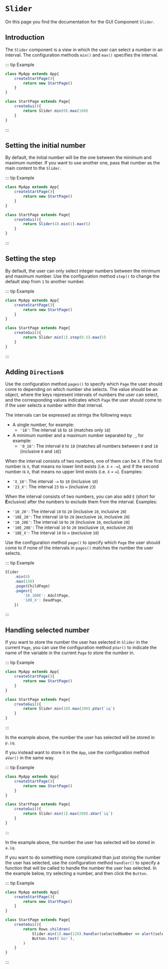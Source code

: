 <script>
	import ViewApp from '$lib/ViewApp.svelte'
</script>

# `Slider`
On this page you find the documentation for the GUI Component `Slider`.

## Introduction
The `Slider` component is a view in which the user can select a number in an interval. The configuration methods `min()` and `max()` specifies the interval.

::: tip Example

```js baga-show-editor-code
class MyApp extends App{
	createStartPage(){
		return new StartPage()
	}
}

class StartPage extends Page{
	createGui(){
		return Slider.min(0).max(100)
	}
}
```

:::




## Setting the initial number
By default, the initial number will be the one between the minimum and maximum number. If you want to use another one, pass that number as the main content to the `Slider`.

::: tip Example

```js baga-show-editor-code
class MyApp extends App{
	createStartPage(){
		return new StartPage()
	}
}

class StartPage extends Page{
	createGui(){
		return Slider(4).min(1).max(5)
	}
}
```

:::




## Setting the step
By default, the user can only select integer numbers between the minimum and maximum number. Use the configuration method `step()` to change the default step from `1` to another number.

::: tip Example

```js baga-show-editor-code
class MyApp extends App{
	createStartPage(){
		return new StartPage()
	}
}

class StartPage extends Page{
	createGui(){
		return Slider.min(1).step(0.5).max(5)
	}
}
```

:::




## Adding `Direction`s
Use the configuration method `pages()` to specify which `Page` the user should come to depending on which number she selects. The value should be an object, where the keys represent intervals of numbers the user can select, and the corresponding values indicates which `Page` the user should come to if the user selects a number within that interval.

The intervals can be expressed as strings the following ways:

* A single number, for example:
	* `'18'`: The interval `18` to `18` (matches only `18`)
* A minimum number and a maximum number separated by `_`, for example:
	* `'0_18'`: The interval `0` to `18` (matches all numbers between `0` and `18` (inclusive `0` and `18`))

When the interval consists of two numbers, one of them can be `X`. If the first number is `X`, that means no lower limit exists (i.e. `X` = `-∞`), and if the second number is `X`, that means no upper limit exists (i.e. `X` = `∞`). Examples:

* `'X_10'`: The interval `-∞` to `10` (inclusive `10`)
* `'23_X'`: The interval `23` to `∞` (inclusive `23`)

When the interval consists of two numbers, you can also add `E` (short for **E**xclusive) after the numbers to exclude them from the interval. Examples:

* `'10_20'`: The interval `10` to `20` (inclusive `10`, inclusive `20`)
* `'10E_20'`: The interval `10` to `20` (exclusive `10`, inclusive `20`)
* `'10_20E'`: The interval `10` to `20` (inclusive `10`, exclusive `20`)
* `'10E_20E'`: The interval `10` to `20` (exclusive `10`, exclusive `20`)
* `'10E_X'`: The interval `10` to `∞` (exclusive `10`)

Use the configuration method `page()` to specify which `Page` the user should come to if none of the intervals in `pages()` matches the number the user selects.

::: tip Example

```js
Slider
	.min(0)
	.max(150)
	.page(ChildPage)
	.pages({
		'18_100E': AdultPage,
		'100_X': DeadPage,
	})
```

:::




## Handling selected number
If you want to store the number the user has selected in `Slider` in the current `Page`, you can use the configuration method `pVar()` to indicate the name of the variable in the current `Page` to store the number in.

::: tip Example

```js baga-show-editor-code
class MyApp extends App{
	createStartPage(){
		return new StartPage()
	}
}

class StartPage extends Page{
	createGui(){
		return Slider.min(10).max(200).pVar(`iq`)
	}
}
```

:::

In the example above, the number the user has selected will be stored in `p.iq`.

If you instead want to store it in the `App`, use the configuration method `aVar()` in the same way.

::: tip Example

```js baga-show-editor-code
class MyApp extends App{
	createStartPage(){
		return new StartPage()
	}
}

class StartPage extends Page{
	createGui(){
		return Slider.min(1).max(200).aVar(`iq`)
	}
}
```

:::

In the example above, the number the user has selected will be stored in `a.iq`.

If you want to do something more complicated than just storing the number the user has selected, use the configuration method `handler()` to specify a function that will be called to handle the number the user has selected. In the example below, try selecting a number, and then click the `Button`.

::: tip Example

```js baga-show-editor-code
class MyApp extends App{
	createStartPage(){
		return new StartPage()
	}
}

class StartPage extends Page{
	createGui(){
		return Rows.children(
			Slider.min(1).max(120).handler(selectedNumber => alert(selectedNumber)),
			Button.text(`Go!`),
		)
	}
}
```

:::